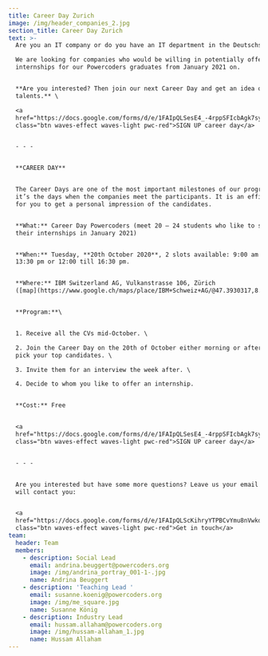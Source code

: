 ```yaml
---
title: Career Day Zurich
image: /img/header_companies_2.jpg
section_title: Career Day Zurich
text: >-
  Are you an IT company or do you have an IT department in the Deutschschweiz? \

  We are looking for companies who would be willing in potentially offering
  internships for our Powercoders graduates from January 2021 on. 


  **Are you interested? Then join our next Career Day and get an idea of our IT
  talents.** \

  <a
  href="https://docs.google.com/forms/d/e/1FAIpQLSesE4_-4rppSFIcbAgk7syXOf3yUjbSYKQSvQfpzxKRdIDpkA/viewform"
  class="btn waves-effect waves-light pwc-red">SIGN UP career day</a>


  - - -


  **CAREER DAY** 


  The Career Days are one of the most important milestones of our program since
  it’s the days when the companies meet the participants. It is an efficient way
  for you to get a personal impression of the candidates.


  **What:** Career Day Powercoders (meet 20 – 24 students who like to start
  their internships in January 2021)


  **When:** Tuesday, **20th October 2020**, 2 slots available: 9:00 am till
  13:30 pm or 12:00 till 16:30 pm.


  **Where:** IBM Switzerland AG, Vulkanstrasse 106, Zürich
  ([map](https://www.google.ch/maps/place/IBM+Schweiz+AG/@47.3930317,8.4837004,17z/data=!3m1!4b1!4m5!3m4!1s0x47900bb83254083d:0xea641dc9eb3f975d!8m2!3d47.3930281!4d8.4858891))


  **Program:**\


  1. Receive all the CVs mid-October. \

  2. Join the Career Day on the 20th of October either morning or afternoon and
  pick your top candidates. \

  3. Invite them for an interview the week after. \

  4. Decide to whom you like to offer an internship.


  **Cost:** Free 


  <a
  href="https://docs.google.com/forms/d/e/1FAIpQLSesE4_-4rppSFIcbAgk7syXOf3yUjbSYKQSvQfpzxKRdIDpkA/viewform"
  class="btn waves-effect waves-light pwc-red">SIGN UP career day</a>


  - - -


  Are you interested but have some more questions? Leave us your email and we
  will contact you:


  <a
  href="https://docs.google.com/forms/d/e/1FAIpQLScKihryYTPBCvYmu8nVwkdeTbCYN-nC99qUtWbXmVmbd0hFTw/viewform"
  class="btn waves-effect waves-light pwc-red">Get in touch</a>
team:
  header: Team
  members:
    - description: Social Lead
      email: andrina.beuggert@powercoders.org
      image: /img/andrina_portray_001-1-.jpg
      name: Andrina Beuggert
    - description: 'Teaching Lead '
      email: susanne.koenig@powercoders.org
      image: /img/me_square.jpg
      name: Susanne König
    - description: Industry Lead
      email: hussam.allaham@powercoders.org
      image: /img/hussam-allaham_1.jpg
      name: Hussam Allaham
---
```



